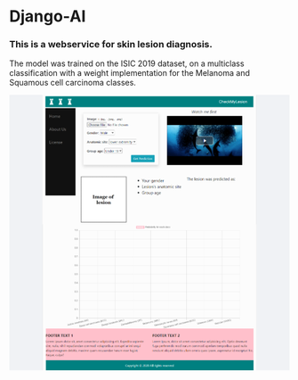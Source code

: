 # Django-AI

### This is a webservice for skin lesion diagnosis.
The model was trained on the ISIC 2019 dataset, on a multiclass classification with
a weight implementation for the Melanoma and Squamous cell carcinoma classes.

![image](django_ai.png)
